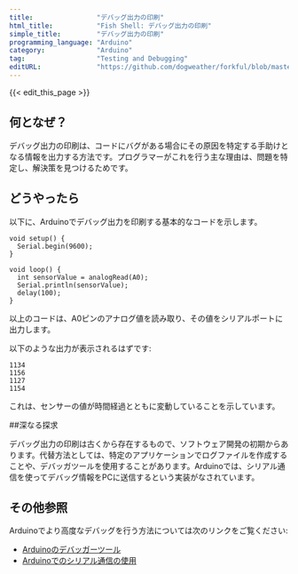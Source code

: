 ```yaml
---
title:                "デバッグ出力の印刷"
html_title:           "Fish Shell: デバッグ出力の印刷"
simple_title:         "デバッグ出力の印刷"
programming_language: "Arduino"
category:             "Arduino"
tag:                  "Testing and Debugging"
editURL:              "https://github.com/dogweather/forkful/blob/master/content/ja/arduino/printing-debug-output.md"
---
```


{{< edit_this_page >}}

## 何となぜ？

デバッグ出力の印刷は、コードにバグがある場合にその原因を特定する手助けとなる情報を出力する方法です。プログラマーがこれを行う主な理由は、問題を特定し、解決策を見つけるためです。

## どうやったら

以下に、Arduinoでデバッグ出力を印刷する基本的なコードを示します。

```Arduino
void setup() {
  Serial.begin(9600);
}

void loop() {
  int sensorValue = analogRead(A0);
  Serial.println(sensorValue);
  delay(100);
}
```

以上のコードは、A0ピンのアナログ値を読み取り、その値をシリアルポートに出力します。

以下のような出力が表示されるはずです:

```
1134
1156
1127
1154
```

これは、センサーの値が時間経過とともに変動していることを示しています。

##深なる探求

デバッグ出力の印刷は古くから存在するもので、ソフトウェア開発の初期からあります。代替方法としては、特定のアプリケーションでログファイルを作成することや、デバッガツールを使用することがあります。Arduinoでは、シリアル通信を使ってデバッグ情報をPCに送信するという実装がなされています。

## その他参照

Arduinoでより高度なデバッグを行う方法については次のリンクをご覧ください:
- [Arduinoのデバッガーツール](https://www.arduino.cc/en/main/debug)
- [Arduinoでのシリアル通信の使用](https://learn.arduino.cc/)